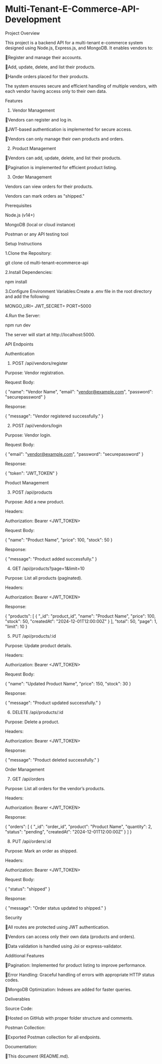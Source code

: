 # Multi-Tenant-E-Commerce-API-Development

Project Overview

This project is a backend API for a multi-tenant e-commerce system designed using Node.js, Express.js, and MongoDB. It enables vendors to:

Register and manage their accounts.

Add, update, delete, and list their products.

Handle orders placed for their products.

The system ensures secure and efficient handling of multiple vendors, with each vendor having access only to their own data.

Features

1. Vendor Management

Vendors can register and log in.

JWT-based authentication is implemented for secure access.

Vendors can only manage their own products and orders.

2. Product Management

Vendors can add, update, delete, and list their products.

Pagination is implemented for efficient product listing.

3. Order Management

Vendors can view orders for their products.

Vendors can mark orders as "shipped."

Prerequisites

Node.js (v14+)

MongoDB (local or cloud instance)

Postman or any API testing tool

Setup Instructions

1.Clone the Repository:

git clone <repository-url>
cd multi-tenant-ecommerce-api

2.Install Dependencies:

npm install

3.Configure Environment Variables:Create a .env file in the root directory and add the following:

MONGO_URI=<Your MongoDB Connection String>
JWT_SECRET=<Your JWT Secret Key>
PORT=5000

4.Run the Server:

npm run dev

The server will start at http://localhost:5000.

API Endpoints

Authentication

1. POST /api/vendors/register

Purpose: Vendor registration.

Request Body:

{
  "name": "Vendor Name",
  "email": "vendor@example.com",
  "password": "securepassword"
}

Response:

{
  "message": "Vendor registered successfully."
}

2. POST /api/vendors/login

Purpose: Vendor login.

Request Body:

{
  "email": "vendor@example.com",
  "password": "securepassword"
}

Response:

{
  "token": "JWT_TOKEN"
}

Product Management

3. POST /api/products

Purpose: Add a new product.

Headers:

Authorization: Bearer <JWT_TOKEN>

Request Body:

{
  "name": "Product Name",
  "price": 100,
  "stock": 50
}

Response:

{
  "message": "Product added successfully."
}

4. GET /api/products?page=1&limit=10

Purpose: List all products (paginated).

Headers:

Authorization: Bearer <JWT_TOKEN>

Response:

{
  "products": [
    {
      "_id": "product_id",
      "name": "Product Name",
      "price": 100,
      "stock": 50,
      "createdAt": "2024-12-01T12:00:00Z"
    }
  ],
  "total": 50,
  "page": 1,
  "limit": 10
}

5. PUT /api/products/:id

Purpose: Update product details.

Headers:

Authorization: Bearer <JWT_TOKEN>

Request Body:

{
  "name": "Updated Product Name",
  "price": 150,
  "stock": 30
}

Response:

{
  "message": "Product updated successfully."
}

6. DELETE /api/products/:id

Purpose: Delete a product.

Headers:

Authorization: Bearer <JWT_TOKEN>

Response:

{
  "message": "Product deleted successfully."
}

Order Management

7. GET /api/orders

Purpose: List all orders for the vendor’s products.

Headers:

Authorization: Bearer <JWT_TOKEN>

Response:

{
  "orders": [
    {
      "_id": "order_id",
      "product": "Product Name",
      "quantity": 2,
      "status": "pending",
      "createdAt": "2024-12-01T12:00:00Z"
    }
  ]
}

8. PUT /api/orders/:id

Purpose: Mark an order as shipped.

Headers:

Authorization: Bearer <JWT_TOKEN>

Request Body:

{
  "status": "shipped"
}

Response:

{
  "message": "Order status updated to shipped."
}

Security

All routes are protected using JWT authentication.

Vendors can access only their own data (products and orders).

Data validation is handled using Joi or express-validator.

Additional Features

Pagination: Implemented for product listing to improve performance.

Error Handling: Graceful handling of errors with appropriate HTTP status codes.

MongoDB Optimization: Indexes are added for faster queries.

Deliverables

Source Code:

Hosted on GitHub with proper folder structure and comments.

Postman Collection:

Exported Postman collection for all endpoints.

Documentation:

This document (README.md).
